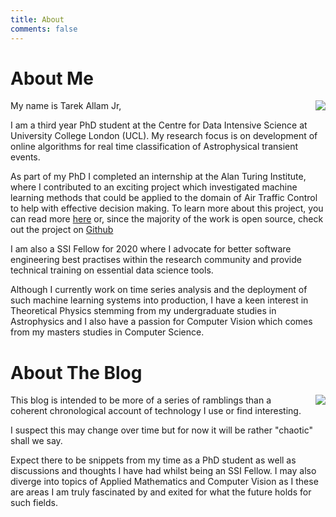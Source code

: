 ```yaml
---
title: About
comments: false
---
```


# About Me

<img class="img" src="/blog/img/profile-pic-smile-square-crop.jpg" style="float: right;margin: 0px 0px 10px 15px;">

My name is Tarek Allam Jr,

I am a third year PhD student at the Centre for Data Intensive Science at
University College London (UCL). My research focus is on development of online
algorithms for real time classification of Astrophysical transient events.

As part of my PhD I completed an internship at the Alan Turing Institute, where
I contributed to an exciting project which investigated machine learning methods
that could be applied to the domain of Air Traffic Control to help with
effective decision making. To learn more about this project, you can read more
[here](https://www.turing.ac.uk/research/research-projects/decision-making-under-uncertainty-air-traffic-control)
or, since the majority of the work is open source, check out the project on
[Github](https://github.com/alan-turing-institute/simurgh)

I am also a SSI Fellow for 2020 where I advocate for better software engineering
best practises within the research community and provide technical training on
essential data science tools.

Although I currently work on time series analysis and the deployment of such
machine learning systems into production, I have a keen interest in Theoretical
Physics stemming from my undergraduate studies in Astrophysics and I also have a
passion for Computer Vision which comes from my masters studies in Computer Science.

# About The Blog

<img src="https://imgs.xkcd.com/comics/blogging.png" style="float: right;margin: 0px 0px 10px 15px;">

This blog is intended to be more of a series of ramblings than a coherent
chronological account of technology I use or find interesting.

I suspect this may change over time but for now it will be rather "chaotic"
shall we say.

Expect there to be snippets from my time as a PhD student as well as discussions
and thoughts I have had whilst being an SSI Fellow. I may also diverge into
topics of Applied Mathematics and Computer Vision as I these are areas I am
truly fascinated by and exited for what the future holds for such fields.
